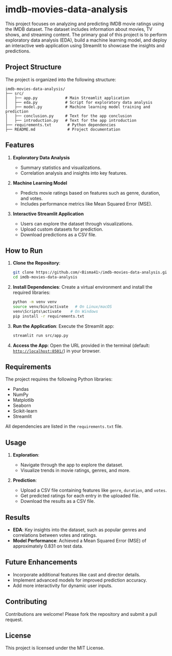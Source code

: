 # imdb-movies-data-analysis


This project focuses on analyzing and predicting IMDB movie ratings using the IMDB dataset. The dataset includes information about movies, TV shows, and streaming content. The primary goal of this project is to perform exploratory data analysis (EDA), build a machine learning model, and deploy an interactive web application using Streamlit to showcase the insights and predictions.

## Project Structure
The project is organized into the following structure:

```
imdb-movies-data-analysis/
├── src/
│   ├── app.py            # Main Streamlit application
│   ├── eda.py            # Script for exploratory data analysis
│   ├── model.py          # Machine learning model training and prediction
│   ├── conclusion.py     # Text for the app conclusion
│   ├── introduction.py   # Text for the app introduction
├── requirements.txt       # Python dependencies
├── README.md              # Project documentation
```

## Features
1. **Exploratory Data Analysis**
   - Summary statistics and visualizations.
   - Correlation analysis and insights into key features.

2. **Machine Learning Model**
   - Predicts movie ratings based on features such as genre, duration, and votes.
   - Includes performance metrics like Mean Squared Error (MSE).

3. **Interactive Streamlit Application**
   - Users can explore the dataset through visualizations.
   - Upload custom datasets for prediction.
   - Download predictions as a CSV file.

## How to Run
1. **Clone the Repository**:
   ```bash
   git clone https://github.com/<Bisma41>/imdb-movies-data-analysis.git
   cd imdb-movies-data-analysis

   ```

2. **Install Dependencies**:
   Create a virtual environment and install the required libraries:
   ```bash
   python -m venv venv
   source venv/bin/activate   # On Linux/macOS
   venv\Scripts\activate    # On Windows
   pip install -r requirements.txt
   ```

3. **Run the Application**:
   Execute the Streamlit app:
   ```bash
   streamlit run src/app.py
   ```

4. **Access the App**:
   Open the URL provided in the terminal (default: [`http://localhost:8501/`](https://github.com/Bisma41/imdb-movies-data-analysis.git)) in your browser.

## Requirements
The project requires the following Python libraries:
- Pandas
- NumPy
- Matplotlib
- Seaborn
- Scikit-learn
- Streamlit

All dependencies are listed in the `requirements.txt` file.

## Usage
1. **Exploration**:
   - Navigate through the app to explore the dataset.
   - Visualize trends in movie ratings, genres, and more.

2. **Prediction**:
   - Upload a CSV file containing features like `genre`, `duration`, and `votes`.
   - Get predicted ratings for each entry in the uploaded file.
   - Download the results as a CSV file.

## Results
- **EDA**: Key insights into the dataset, such as popular genres and correlations between votes and ratings.
- **Model Performance**: Achieved a Mean Squared Error (MSE) of approximately 0.831 on test data.

## Future Enhancements
- Incorporate additional features like cast and director details.
- Implement advanced models for improved prediction accuracy.
- Add more interactivity for dynamic user inputs.

## Contributing
Contributions are welcome! Please fork the repository and submit a pull request.

## License
This project is licensed under the MIT License.



